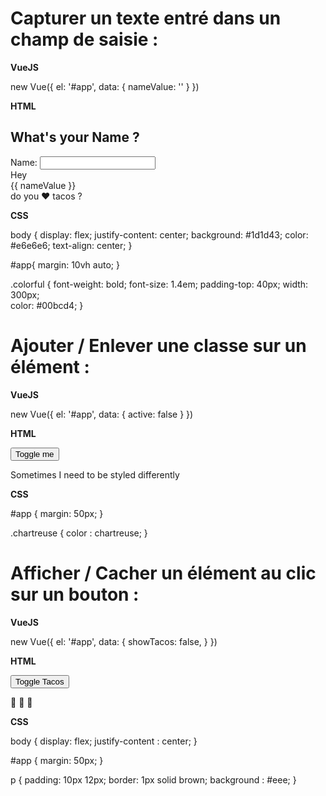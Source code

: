 # Capturer un texte entré dans un champ de saisie : 

**VueJS**

new Vue({
  el: '#app',
  data: {
    nameValue: ''
  }
})

**HTML**

<div id="app">
  <h2>What's your Name ? </h2>
  <label for="name">Name:</label>
  <input id="name" type="text" v-model="nameValue" />
  <div class="colorful">
    Hey
    <div class="greeting"> {{ nameValue }}</div>
    do you ❤️ tacos ?    
  </div>

</div>

**CSS**

body {
  display: flex;
  justify-content: center;
  background: #1d1d43;
  color: #e6e6e6;
  text-align: center;
}

#app{
  margin: 10vh auto;
}

.colorful {
  font-weight: bold;
  font-size: 1.4em;
  padding-top: 40px;
  width: 300px;  
  color: #00bcd4;
}

# Ajouter / Enlever une classe sur un élément :

**VueJS**

new Vue({
  el: '#app',
  data: {
    active: false
  }
})

**HTML**

<div id="app">
  <button @click="active = !active">Toggle me</button>
  <p :class="{ chartreuse: active }">Sometimes I need to be styled differently</p>
</div>

**CSS**

#app {
  margin: 50px;
}

.chartreuse {
  color : chartreuse;
}

# Afficher / Cacher un élément au clic sur un bouton :

**VueJS**

new Vue({
  el: '#app',
  data: {
    showTacos: false,
  }
})

**HTML**

<div id="app">
  <button v-on:click="showTacos = !showTacos">
    Toggle Tacos
  </button>
  <p v-if="showTacos"> 🌮 🌮 🌮</p>
</div>

**CSS**

body {
  display: flex;
  justify-content : center;
}

#app {
  margin: 50px;
}

p {
  padding: 10px 12px;
  border: 1px solid brown;
  background : #eee;
}